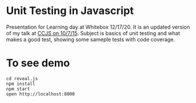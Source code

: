 # Unit Testing in Javascript
Presentation for Learning day at Whitebox 12/17/20.  It is an updated version of my talk at [CCJS on 10/7/15](https://github.com/bizob2828/unit-testing-js).  Subject is basics of unit testing and what makes a good test, showing some sameple tests with code coverage.

# To see demo
```
cd reveal.js
npm install
npm start
open http://localhost:8000
```
